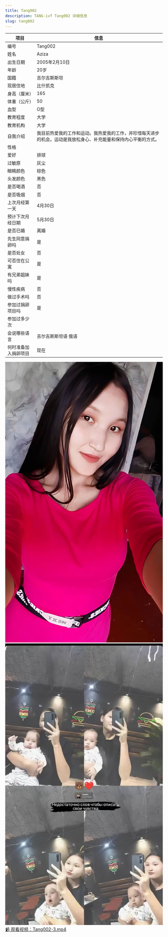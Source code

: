 ```yaml
---
title: Tang002
description: TANG-ivf Tang002 详细信息
slug: tang002
---
```


| 项目           | 信息                                                         |
| -------------- | ------------------------------------------------------------ |
| 编号           | Tang002                                                      |
| 姓名           | Aziza                                                        |
| 出生日期       | 2005年2月10日                                                |
| 年龄           | 20岁                                                         |
| 国籍           | 吉尔吉斯斯坦                                                  |
| 现居住地       | 比什凯克                                                     |
| 身高（厘米）   | 165                                                          |
| 体重（公斤）   | 50                                                           |
| 血型           | O型                                                          |
| 教育程度       | 大学                                                         |
| 教育机构       | 大学                                                         |
| 自我介绍       | 我目前热爱我的工作和运动。我热爱我的工作，并珍惜每天进步的机会。运动是我放松身心、补充能量和保持内心平衡的方式。 |
| 性格           |                                                              |
| 爱好           | 排球                                                         |
| 过敏原         | 灰尘                                                         |
| 眼睛颜色       | 棕色                                                         |
| 头发颜色       | 黑色                                                         |
| 是否喝酒       | 否                                                           |
| 是否吸烟       | 否                                                           |
| 上次月经第一天 | 4月30日                                                      |
| 预计下次月经日期 | 5月30日                                                     |
| 是否已婚       | 离婚                                                         |
| 先生同意捐卵吗 | 是                                                           |
| 是否处女       | 否                                                           |
| 可否住在公寓   | 是                                                           |
| 有兄弟姐妹吗   | 是                                                           |
| 慢性疾病       | 否                                                           |
| 做过手术吗     | 否                                                           |
| 参加过捐卵项目吗 | 是                                                          |
| 参加过多少次   |                                                              |
| 会说哪些语言   | 吉尔吉斯斯坦语 俄语                                          |
| 何时准备加入捐卵项目 | 现在                                                    |

![](media/Tang002-1.jpg)
![](media/Tang002-2.jpg)
[📹 观看视频：Tang002-3.mp4](/Tang002-3.mp4)
